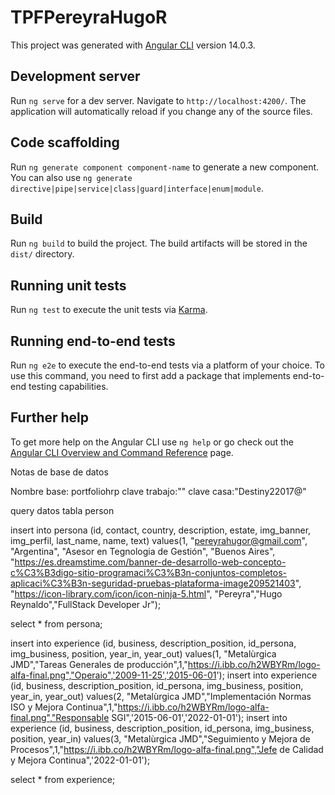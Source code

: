 # TPFPereyraHugoR

This project was generated with [Angular CLI](https://github.com/angular/angular-cli) version 14.0.3.

## Development server

Run `ng serve` for a dev server. Navigate to `http://localhost:4200/`. The application will automatically reload if you change any of the source files.

## Code scaffolding

Run `ng generate component component-name` to generate a new component. You can also use `ng generate directive|pipe|service|class|guard|interface|enum|module`.

## Build

Run `ng build` to build the project. The build artifacts will be stored in the `dist/` directory.

## Running unit tests

Run `ng test` to execute the unit tests via [Karma](https://karma-runner.github.io).

## Running end-to-end tests

Run `ng e2e` to execute the end-to-end tests via a platform of your choice. To use this command, you need to first add a package that implements end-to-end testing capabilities.

## Further help

To get more help on the Angular CLI use `ng help` or go check out the [Angular CLI Overview and Command Reference](https://angular.io/cli) page.

Notas de base de datos

Nombre base: portfoliohrp
clave trabajo:""
clave casa:"Destiny22017@"

query datos tabla person

insert into persona (id, contact, country, description, estate, img_banner, img_perfil, last_name, name, text)
					values(1, "pereyrahugor@gmail.com", "Argentina", "Asesor en Tegnologia de Gestión", "Buenos Aires",
							"https://es.dreamstime.com/banner-de-desarrollo-web-concepto-c%C3%B3digo-sitio-programaci%C3%B3n-conjuntos-completos-aplicaci%C3%B3n-seguridad-pruebas-plataforma-image209521403",
                            "https://icon-library.com/icon/icon-ninja-5.html",
                            "Pereyra","Hugo Reynaldo","FullStack Developer Jr");
                            
select * from persona;

insert into experience (id, business, description_position, id_persona, img_business, position, year_in, year_out)
					values(1, "Metalùrgica JMD","Tareas Generales de producción",1,"https://i.ibb.co/h2WBYRm/logo-alfa-final.png","Operaio",'2009-11-25','2015-06-01');
insert into experience (id, business, description_position, id_persona, img_business, position, year_in, year_out)
					values(2, "Metalùrgica JMD","Implementación Normas ISO y Mejora Continua",1,"https://i.ibb.co/h2WBYRm/logo-alfa-final.png","Responsable SGI",'2015-06-01','2022-01-01'); 
insert into experience (id, business, description_position, id_persona, img_business, position, year_in)
					values(3, "Metalùrgica JMD","Seguimiento y Mejora de Procesos",1,"https://i.ibb.co/h2WBYRm/logo-alfa-final.png","Jefe de Calidad y Mejora Continua",'2022-01-01'); 


select * from experience;